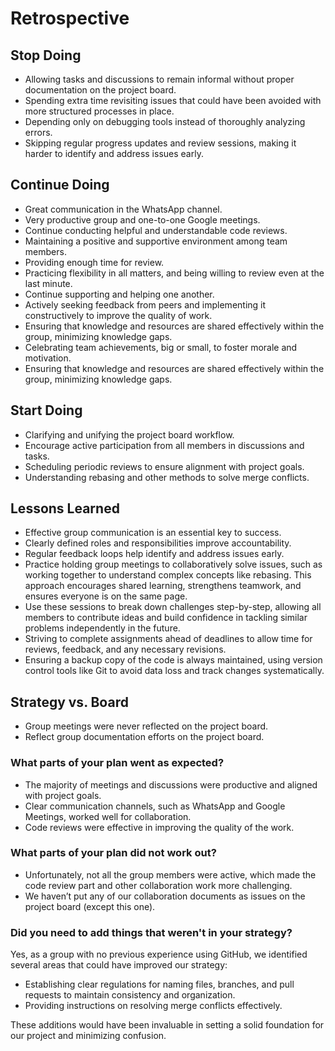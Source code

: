 # Retrospective

## Stop Doing

- Allowing tasks and discussions to remain informal without proper documentation on the project board.
- Spending extra time revisiting issues that could have been avoided with more structured processes in place.
- Depending only on debugging tools instead of thoroughly analyzing errors.
- Skipping regular progress updates and review sessions, making it harder to identify and address issues early.

## Continue Doing

- Great communication in the WhatsApp channel.
- Very productive group and one-to-one Google meetings.
- Continue conducting helpful and understandable code reviews.
- Maintaining a positive and supportive environment among team members.
- Providing enough time for review.
- Practicing flexibility in all matters, and being willing to review even at the last minute.
- Continue supporting and helping one another.
- Actively seeking feedback from peers and implementing it constructively to improve the quality of work.
- Ensuring that knowledge and resources are shared effectively within the group, minimizing knowledge gaps.
- Celebrating team achievements, big or small, to foster morale and motivation.
- Ensuring that knowledge and resources are shared effectively within the group, minimizing knowledge gaps.

## Start Doing

- Clarifying and unifying the project board workflow.
- Encourage active participation from all members in discussions and tasks.
- Scheduling periodic reviews to ensure alignment with project goals.
- Understanding rebasing and other methods to solve merge conflicts.

## Lessons Learned

- Effective group communication is an essential key to success.
- Clearly defined roles and responsibilities improve accountability.
- Regular feedback loops help identify and address issues early.
- Practice holding group meetings to collaboratively solve issues, such as working together to understand complex concepts like rebasing. This approach
encourages shared learning, strengthens teamwork,
and ensures everyone is on the same page.
- Use these sessions to break down challenges step-by-step, allowing all members to contribute ideas and build confidence in tackling similar problems
independently in the future.
- Striving to complete assignments ahead of deadlines to allow time for reviews, feedback, and any necessary revisions.
- Ensuring a backup copy of the code is always maintained, using version control tools like Git to avoid data loss and track changes systematically.

## Strategy vs. Board

- Group meetings were never reflected on the project board.
- Reflect group documentation efforts on the project board.

### What parts of your plan went as expected?

- The majority of meetings and discussions were productive and aligned with project goals.
- Clear communication channels, such as WhatsApp and Google Meetings, worked well for collaboration.
- Code reviews were effective in improving the quality of the work.

### What parts of your plan did not work out?

- Unfortunately, not all the group members were active, which made the code review part and other collaboration work more challenging.
- We haven’t put any of our collaboration documents as issues on the project board (except this one).

### Did you need to add things that weren't in your strategy?

Yes, as a group with no previous experience using GitHub, we identified several areas that could have improved our strategy:

- Establishing clear regulations for naming files, branches, and pull requests to maintain consistency and organization.
- Providing instructions on resolving merge conflicts effectively.

These additions would have been invaluable in setting a solid foundation for our project and minimizing confusion.
